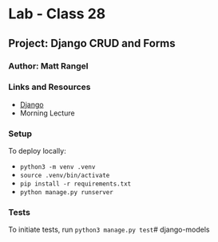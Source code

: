 # Lab - Class 28

## Project:  Django CRUD and Forms

### Author: Matt Rangel

### Links and Resources

- [Django](https://www.djangoproject.com)
- Morning Lecture

### Setup

To deploy locally:

- `python3 -m venv .venv`
- `source .venv/bin/activate`
- `pip install -r requirements.txt`
- `python manage.py runserver`

### Tests

To initiate tests, run `python3 manage.py test`# django-models
